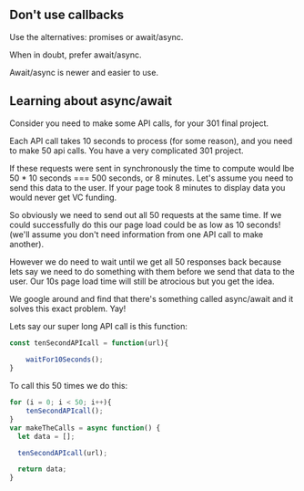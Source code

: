## Don't use callbacks

Use the alternatives: promises or await/async.

When in doubt, prefer await/async.

Await/async is newer and easier to use.

## Learning about async/await

Consider you need to make some API calls, for your 301 final project.

Each API call takes 10 seconds to process (for some reason), and you need to make 50 api calls. You have a very complicated 301 project.

If these requests were sent in synchronously the time to compute would lbe 50 * 10 seconds === 500 seconds, or 8 minutes. Let's assume you need to send this data to the user. If your page took 8 minutes to display data you would never get VC funding.

So obviously we need to send out all 50 requests at the same time. If we could successfully do this our page load could be as low as 10 seconds! (we'll assume you don't need information from one API call to make another).

However we do need to wait until we get all 50 responses back because lets say we need to do something with them before we send that data to the user. Our 10s page load time will still be atrocious but you get the idea.

We google around and find that there's something called async/await and it solves this exact problem. Yay!

Lets say our super long API call is this function:
```JavaScript
const tenSecondAPIcall = function(url){
    
    waitFor10Seconds();
}
```

To call this 50 times we do this:
```JavaScript
for (i = 0; i < 50; i++){
    tenSecondAPIcall();
}
var makeTheCalls = async function() {
  let data = [];

  tenSecondAPIcall(url);

  return data;
}
```
